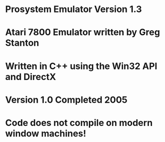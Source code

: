 # Prosystem Emulator Version 1.3
# Atari 7800 Emulator written by Greg Stanton
# 
# Written in C++ using the Win32 API and DirectX
# Version 1.0 Completed 2005
# 
# Code does not compile on modern window machines!
# 
